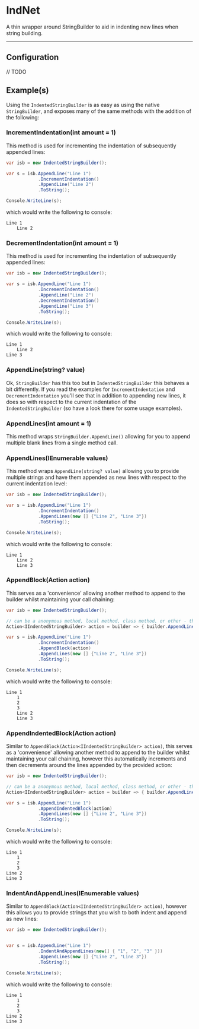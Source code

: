 # IndNet

A thin wrapper around StringBuilder to aid in indenting new lines when string building.
___

## Configuration
// TODO


## Example(s)

Using the `IndentedStringBuilder` is as easy as using the native `StringBuilder`, and exposes many of the same methods
with the addition of the following:

### IncrementIndentation(int amount = 1)
This method is used for incrementing the indentation of subsequently appended lines:
```csharp
var isb = new IndentedStringBuilder();

var s = isb.AppendLine("Line 1")
            .IncrementIndentation()
            .AppendLine("Line 2")
            .ToString();

Console.WriteLine(s);
```
which would write the following to console:
```text
Line 1
    Line 2
```

### DecrementIndentation(int amount = 1)
This method is used for incrementing the indentation of subsequently appended lines:
```csharp
var isb = new IndentedStringBuilder();

var s = isb.AppendLine("Line 1")
            .IncrementIndentation()
            .AppendLine("Line 2")
            .DecrementIndentation()
            .AppendLine("Line 3")
            .ToString();

Console.WriteLine(s);
```
which would write the following to console:
```text
Line 1
    Line 2
Line 3
```

### AppendLine(string? value)
Ok, `StringBuilder` has this too but in `IndentedStringBuilder` this behaves a bit differently. If you read the examples
for `IncrementIndentation` and `DecrementIndentation` you'll see that in addition to appending new lines, it does so
with respect to the current indentation of the `IndentedStringBuilder` (so have a look there for some usage examples).

### AppendLines(int amount = 1)
This method wraps `StringBuilder.AppendLine()` allowing for you to append multiple blank lines from a single method call.

### AppendLines(IEnumerable<string> values)
This method wraps `AppendLine(string? value)` allowing you to provide multiple strings and have them appended as new lines
with respect to the current indentation level:
```csharp
var isb = new IndentedStringBuilder();

var s = isb.AppendLine("Line 1")
            .IncrementIndentation()
            .AppendLines(new [] {"Line 2", "Line 3"})
            .ToString();

Console.WriteLine(s);
```
which would write the following to console:
```text
Line 1
    Line 2
    Line 3
```

### AppendBlock(Action<IIndentedStringBuilder> action)
This serves as a 'convenience' allowing another method to append to the builder whilst maintaining your call chaining:
```csharp
var isb = new IndentedStringBuilder();

// can be a anonymous method, local method, class method, or other - this is just an example
Action<IIndentedStringBuilder> action = builder => { builder.AppendLines(new[] { "1", "2", "3" }); };

var s = isb.AppendLine("Line 1")
            .IncrementIndentation()
            .AppendBlock(action)
            .AppendLines(new [] {"Line 2", "Line 3"})
            .ToString();

Console.WriteLine(s);
```
which would write the following to console:
```text
Line 1
    1
    2
    3
    Line 2
    Line 3
```

### AppendIndentedBlock(Action<IIndentedStringBuilder> action)
Similar to `AppendBlock(Action<IIndentedStringBuilder> action)`, this serves as a 'convenience' allowing another method 
to append to the builder whilst maintaining your call chaining, however this automatically increments and then decrements
around the lines appended by the provided action:
```csharp
var isb = new IndentedStringBuilder();

// can be a anonymous method, local method, class method, or other - this is just an example
Action<IIndentedStringBuilder> action = builder => { builder.AppendLines(new[] { "1", "2", "3" }); };

var s = isb.AppendLine("Line 1")
            .AppendIndentedBlock(action)
            .AppendLines(new [] {"Line 2", "Line 3"})
            .ToString();

Console.WriteLine(s);
```
which would write the following to console:
```text
Line 1
    1
    2
    3
Line 2
Line 3
```

### IndentAndAppendLines(IEnumerable<string> values)
Similar to `AppendBlock(Action<IIndentedStringBuilder> action)`, however this allows you to provide strings that you
wish to both indent and append as new lines:
```csharp
var isb = new IndentedStringBuilder();


var s = isb.AppendLine("Line 1")
            .IndentAndAppendLines(new[] { "1", "2", "3" }))
            .AppendLines(new [] {"Line 2", "Line 3"})
            .ToString();

Console.WriteLine(s);
```
which would write the following to console:
```text
Line 1
    1
    2
    3
Line 2
Line 3
```